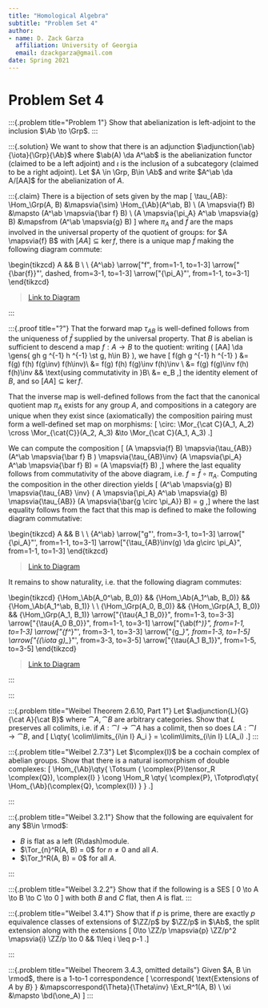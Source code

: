 ```yaml
---
title: "Homological Algebra"
subtitle: "Problem Set 4"
author:
- name: D. Zack Garza
  affiliation: University of Georgia 
  email: dzackgarza@gmail.com 
date: Spring 2021
---
```


# Problem Set 4

:::{.problem title="Problem 1"}
Show that abelianization is left-adjoint to the inclusion $\Ab \to \Grp$.
:::

:::{.solution}
We want to show that there is an adjunction $\adjunction{\ab}{\iota}{\Grp}{\Ab}$ where $\ab(A) \da A^\ab$ is the abelianization functor (claimed to be a left adjoint) and $\iota$ is the inclusion of a subcategory (claimed to be a right adjoint).
Let $A \in \Grp, B\in \Ab$ and write $A^\ab \da A/[AA]$ for the abelianization of $A$. 

:::{.claim}
There is a bijection of sets given by the map
\[
\tau_{AB}: \Hom_\Grp(A, B)
&\mapsvia{\sim} 
\Hom_{\Ab}(A^\ab, B) 
\\
(A \mapsvia{f} B) &\mapsto (A^\ab \mapsvia{\bar f} B) \\
(A \mapsvia{\pi_A} A^\ab \mapsvia{g} B) &\mapsfrom (A^\ab \mapsvia{g} B)
\]
where $\pi_A$ and $\bar f$ are the maps involved in the universal property of the quotient of groups: for $A \mapsvia{f} B$ with $[AA] \subseteq \ker f$, there is a unique map $\bar f$ making the following diagram commute:

\begin{tikzcd}
	A && B \\
	\\
	{A^\ab}
	\arrow["f", from=1-1, to=1-3]
	\arrow["{\bar{f}}"', dashed, from=3-1, to=1-3]
	\arrow["{\pi_A}"', from=1-1, to=3-1]
\end{tikzcd}

> [Link to Diagram](https://q.uiver.app/?q=WzAsMyxbMCwwLCJBIl0sWzAsMiwiQV5cXGFiIl0sWzIsMCwiQiJdLFswLDIsImYiXSxbMSwyLCJcXGJhcntmfSIsMix7InN0eWxlIjp7ImJvZHkiOnsibmFtZSI6ImRhc2hlZCJ9fX1dLFswLDEsIlxccGlfQSIsMl1d)

:::


:::{.proof title="?"}
That the forward map $\tau_{AB}$ is well-defined follows from the uniqueness of $\bar f$ supplied by the universal property. 
That $B$ is abelian is sufficient to descend a map $f:A\to B$ to the quotient: writing \( [AA] \da \gens{ gh g ^{-1} h ^{-1} \st g, h\in B}  \), we have
\[
f(gh g ^{-1} h ^{-1} ) 
&= f(g) f(h) f(g\inv) f(h\inv)\\
&= f(g) f(h) f(g)\inv f(h)\inv \\
&= f(g) f(g)\inv f(h) f(h)\inv && \text{using commutativity in }B\\
&= e_B
,\]
the identity element of $B$, and so $[AA] \subseteq \ker f$.

That the inverse map is well-defined follows from the fact that the canonical quotient map $\pi_A$ exists for any group $A$, and compositions in a category are unique when they exist since (axiomatically) the composition pairing must form a well-defined set map on morphisms:
\[
\circ: \Mor_{\cat C}(A_1, A_2) \cross \Mor_{\cat{C}}(A_2, A_3) &\to \Mor_{\cat C}(A_1, A_3)
.\]

We can compute the composition
\[
(A \mapsvia{f} B) \mapsvia{\tau_{AB}} (A^\ab \mapsvia{\bar f} B ) \mapsvia{\tau_{AB}\inv} (A \mapsvia{\pi_A} A^\ab \mapsvia{\bar f} B) = (A \mapsvia{f} B)
,\]
where the last equality follows from commutativity of the above diagram, i.e. $f = \bar f \circ \pi_A$.
Computing the composition in the other direction yields
\[
(A^\ab \mapsvia{g} B)
\mapsvia{\tau_{AB} \inv} ( A \mapsvia{\pi_A} A^\ab \mapsvia{g} B)
\mapsvia{\tau_{AB}} (A \mapsvia{\bar{g \circ \pi_A}} B)
= g
,\]
where the last equality follows from the fact that this map is defined to make the following diagram commutative:

\begin{tikzcd}
	A && B \\
	\\
	{A^\ab}
	\arrow["g"', from=3-1, to=1-3]
	\arrow["{\pi_A}"', from=1-1, to=3-1]
	\arrow["{\tau_{AB}\inv(g) \da g\circ \pi_A}", from=1-1, to=1-3]
\end{tikzcd}


> [Link to Diagram](https://q.uiver.app/?q=WzAsMyxbMCwwLCJBIl0sWzAsMiwiQV5cXGFiIl0sWzIsMCwiQiJdLFsxLDIsImciLDJdLFswLDEsIlxccGlfQSIsMl0sWzAsMiwiXFx0YXVfe0FCfVxcaW52KGcpIFxcZGEgZ1xcY2lyYyBcXHBpX0EiXV0=)

It remains to show naturality, i.e. that the following diagram commutes:

\begin{tikzcd}
	{\Hom_\Ab(A_0^\ab, B_0)} && {\Hom_\Ab(A_1^\ab, B_0)} && {\Hom_\Ab(A_1^\ab, B_1)} \\
	\\
	{\Hom_\Grp(A_0, B_0)} && {\Hom_\Grp(A_1, B_0)} && {\Hom_\Grp(A_1, B_1)}
	\arrow["{\tau{A_1 B_0}}", from=1-3, to=3-3]
	\arrow["{\tau{A_0 B_0}}", from=1-1, to=3-1]
	\arrow["{\ab(f^*)}", from=1-1, to=1-3]
	\arrow["{f^*}"', from=3-1, to=3-3]
	\arrow["{g_*}", from=1-3, to=1-5]
	\arrow["{(\iota g)_*}"', from=3-3, to=3-5]
	\arrow["{\tau{A_1 B_1}}", from=1-5, to=3-5]
\end{tikzcd}

> [Link to Diagram](https://q.uiver.app/?q=WzAsNixbMCwwLCJcXEhvbV9cXEFiKEFfMF5cXGFiLCBCXzApIl0sWzAsMiwiXFxIb21fXFxHcnAoQV8wLCBCXzApIl0sWzIsMCwiXFxIb21fXFxBYihBXzFeXFxhYiwgQl8wKSJdLFsyLDIsIlxcSG9tX1xcR3JwKEFfMSwgQl8wKSJdLFs0LDAsIlxcSG9tX1xcQWIoQV8xXlxcYWIsIEJfMSkiXSxbNCwyLCJcXEhvbV9cXEdycChBXzEsIEJfMSkiXSxbMiwzLCJcXHRhdXtBXzEgQl8wfSJdLFswLDEsIlxcdGF1e0FfMCBCXzB9Il0sWzAsMiwiXFxhYihmXiopIl0sWzEsMywiZl4qIiwyXSxbMiw0LCJnXyoiXSxbMyw1LCIoXFxpb3RhIGcpXyoiLDJdLFs0LDUsIlxcdGF1e0FfMSBCXzF9Il1d)



:::


:::


:::{.problem title="Weibel Theorem 2.6.10, Part 1"}
Let $\adjunction{L}{G}{\cat A}{\cat B}$ where $\cat{A}, \cat{B}$ are arbitrary categories.
Show that $L$ preserves all colimits, i.e. if $A: \cat I\to \cat A$ has a colimit, then so does $LA: \cat I \to \cat B$, and
\[
L\qty{ \colim\limits_{i\in I} A_i } = \colim\limits_{i\in I} L(A_i)
.\]
:::

:::{.problem title="Weibel 2.7.3"}
Let $\complex{I}$ be a cochain complex of abelian groups.
Show that there is a natural isomorphism of double complexes:
\[
\Hom_{\Ab}\qty{ \Totsum ( \complex{P}\tensor_R \complex{Q}), \complex{I} }
\cong
\Hom_R \qty{ \complex{P}, \Totprod\qty{ \Hom_{\Ab}(\complex{Q}, \complex{I}) }  } 
.\]

:::

:::{.problem title="Weibel 3.2.1"}
Show that the following are equivalent for any $B\in \rmod$:

- $B$ is flat as a left \(R\dash\)module.
- $\Tor_{n}^R(A, B) = 0$ for $n\neq 0$ and all $A$.
- $\Tor_1^R(A, B) = 0$ for all $A$.

:::

:::{.problem title="Weibel 3.2.2"}
Show that if the following is a SES
\[
0 \to A \to B \to C \to 0
\]
with both $B$ and $C$ flat, then $A$ is flat.
:::

:::{.problem title="Weibel 3.4.1"}
Show that if $p$ is prime, there are exactly $p$ equivalence classes of extensions of $\ZZ/p$ by $\ZZ/p$ in $\Ab$, the split extension along with the extensions 
\[
0\to \ZZ/p \mapsvia{p} \ZZ/p^2 \mapsvia{i} \ZZ/p \to 0 && 1\leq i \leq p-1
.\]


:::

:::{.problem title="Weibel Theorem 3.4.3, omitted details"}
Given $A, B \in \rmod$, there is a 1-to-1 correspondence 
\[
\correspond{
  \text{Extensions of $A$ by $B$}
}
&\mapscorrespond{\Theta}{\Theta\inv}
\Ext_R^1(A, B) \\
\xi &\mapsto \bd(\one_A)
\]
:::



